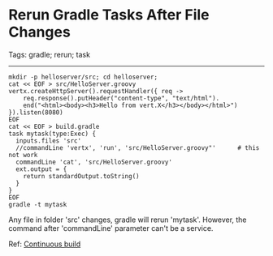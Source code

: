 # Rerun Gradle Tasks After File Changes
Tags: gradle; rerun; task

------

```
mkdir -p helloserver/src; cd helloserver;
cat << EOF > src/HelloServer.groovy
vertx.createHttpServer().requestHandler({ req ->
    req.response().putHeader("content-type", "text/html").
    end("<html><body><h3>Hello from vert.X</h3></body></html>")
}).listen(8080)
EOF
cat << EOF > build.gradle
task mytask(type:Exec) {
  inputs.files 'src'
  //commandLine 'vertx', 'run', 'src/HelloServer.groovy"'      # this not work
  commandLine 'cat', 'src/HelloServer.groovy'
  ext.output = {
    return standardOutput.toString()
  }
}
EOF
gradle -t mytask
```

Any file in folder 'src' changes, gradle will rerun 'mytask'.
However, the command after 'commandLine' parameter can't be a service.

Ref:
[Continuous build](https://docs.gradle.org/current/userguide/continuous_build.html)
